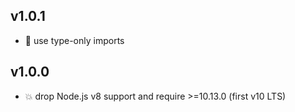## v1.0.1

* 🐞 use type-only imports

## v1.0.0

* 💥 drop Node.js v8 support and require >=10.13.0 (first v10 LTS)
